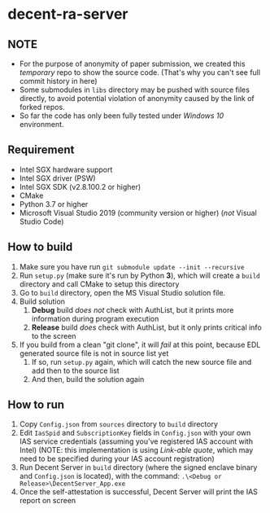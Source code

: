 # decent-ra-server

## NOTE
- For the purpose of anonymity of paper submission, we created this *temporary* repo to show the source code. (That's why you can't see full commit history in here)
- Some submodules in `libs` directory may be pushed with source files directly, to avoid potential violation of anonymity caused by the link of forked repos.
- So far the code has only been fully tested under *Windows 10* environment.

## Requirement

- Intel SGX hardware support
- Intel SGX driver (PSW)
- Intel SGX SDK (v2.8.100.2 or higher)
- CMake
- Python 3.7 or higher
- Microsoft Visual Studio 2019 (community version or higher) (*not* Visual Studio Code)

## How to build

1. Make sure you have run `git submodule update --init --recursive`
2. Run `setup.py` (make sure it's run by Python **3**), which will create a `build` directory and call CMake to setup this directory
3. Go to `build` directory, open the MS Visual Studio solution file.
4. Build solution
	1. **Debug** build *does not* check with AuthList, but it prints more information during program execution
	2. **Release** build *does* check with AuthList, but it only prints critical info to the screen
5. If you build from a clean "git clone", it will *fail* at this point, because EDL generated source file is not in source list yet
	1. If so, run `setup.py` again, which will catch the new source file and add then to the source list
	2. And then, build the solution again

## How to run

1. Copy `Config.json` from `sources` directory to `build` directory
2. Edit `IasSpid` and `SubscriptionKey` fields in `Config.json` with your own IAS service credentials (assuming you've registered IAS account with Intel) (NOTE: this implementation is using *Link-able quote*, which may need to be specified during your IAS account registration)
3. Run Decent Server in `build` directory (where the signed enclave binary and `Config.json` is located), with the command:
	`.\<Debug or Release>\DecentServer_App.exe`
4. Once the self-attestation is successful, Decent Server will print the IAS report on screen
